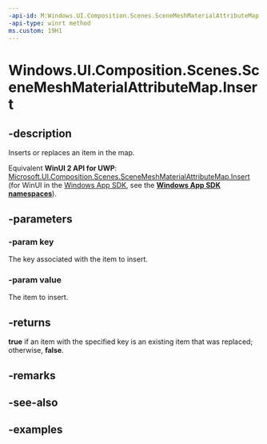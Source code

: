 ```yaml
---
-api-id: M:Windows.UI.Composition.Scenes.SceneMeshMaterialAttributeMap.Insert(System.String,Windows.UI.Composition.Scenes.SceneAttributeSemantic)
-api-type: winrt method
ms.custom: 19H1
---
```


<!-- Method syntax.
public bool SceneMeshMaterialAttributeMap.Insert(String key, SceneAttributeSemantic value)
-->

# Windows.UI.Composition.Scenes.SceneMeshMaterialAttributeMap.Insert

## -description

Inserts or replaces an item in the map.

Equivalent **WinUI 2 API for UWP**: [Microsoft.UI.Composition.Scenes.SceneMeshMaterialAttributeMap.Insert](/windows/winui/api/microsoft.ui.composition.scenes.scenemeshmaterialattributemap.insert) (for WinUI in the [Windows App SDK](/windows/apps/windows-app-sdk/), see the **[Windows App SDK namespaces](/windows/windows-app-sdk/api/winrt/)**).

## -parameters
### -param key

The key associated with the item to insert.

### -param value

The item to insert.

## -returns

**true** if an item with the specified key is an existing item that was replaced; otherwise, **false**.

## -remarks

## -see-also

## -examples

